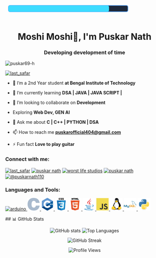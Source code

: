 <svg width="400" height="60" xmlns="http://www.w3.org/2000/svg">
  <rect x="10" y="20" width="380" height="20" rx="5" ry="5" fill="#1e293b" stroke="#60a5fa" stroke-width="2"/>
  <rect x="10" y="20" width="0" height="20" rx="5" ry="5" fill="#3ddcff">
    <animate attributeName="width" values="0;380;0" dur="4s" repeatCount="indefinite"/>
  </rect>
</svg>

<h1 align="center">Moshi Moshi👋, I'm Puskar Nath</h1>
<h3 align="center">Developing development of time</h3>

<p align="left"> <img src="https://komarev.com/ghpvc/?username=puskar69-h&label=Profile%20views&color=0e75b6&style=flat" alt="puskar69-h" /> </p>

<p align="left"> <a href="https://twitter.com/last_safar" target="blank"><img src="https://img.shields.io/twitter/follow/last_safar?logo=twitter&style=for-the-badge" alt="last_safar" /></a> </p>

- 🔭 I’m a 2nd Year student **at Bengal Institute of Technology**

- 🌱 I’m currently learning **DSA | JAVA | JAVA SCRIPT |**

- 👯 I’m looking to collaborate on **Development**

- Exploring **Web Dev, GEN AI**

- 💬 Ask me about **C | C++ | PYTHON | DSA**

- 📫 How to reach me **puskarofficial404@gmail.com**

- ⚡ Fun fact **Love to play guitar**

<h3 align="left">Connect with me:</h3>
<p align="left">
<a href="https://twitter.com/last_safar" target="blank"><img align="center" src="https://raw.githubusercontent.com/rahuldkjain/github-profile-readme-generator/master/src/images/icons/Social/twitter.svg" alt="last_safar" height="30" width="40" /></a>
<a href="https://linkedin.com/in/puskar nath" target="blank"><img align="center" src="https://raw.githubusercontent.com/rahuldkjain/github-profile-readme-generator/master/src/images/icons/Social/linked-in-alt.svg" alt="puskar nath" height="30" width="40" /></a>
<a href="https://www.youtube.com/c/worst life studios" target="blank"><img align="center" src="https://raw.githubusercontent.com/rahuldkjain/github-profile-readme-generator/master/src/images/icons/Social/youtube.svg" alt="worst life studios" height="30" width="40" /></a>
<a href="https://www.hackerrank.com/puskar nath" target="blank"><img align="center" src="https://raw.githubusercontent.com/rahuldkjain/github-profile-readme-generator/master/src/images/icons/Social/hackerrank.svg" alt="puskar nath" height="30" width="40" /></a>
<a href="https://www.hackerearth.com/@puskarnath110" target="blank"><img align="center" src="https://raw.githubusercontent.com/rahuldkjain/github-profile-readme-generator/master/src/images/icons/Social/hackerearth.svg" alt="@puskarnath110" height="30" width="40" /></a>
</p>

<h3 align="left">Languages and Tools:</h3>
<p align="left"> <a href="https://www.arduino.cc/" target="_blank" rel="noreferrer"> <img src="https://cdn.worldvectorlogo.com/logos/arduino-1.svg" alt="arduino" width="40" height="40"/> </a> <a href="https://www.cprogramming.com/" target="_blank" rel="noreferrer"> <img src="https://raw.githubusercontent.com/devicons/devicon/master/icons/c/c-original.svg" alt="c" width="40" height="40"/> </a> <a href="https://www.w3schools.com/cpp/" target="_blank" rel="noreferrer"> <img src="https://raw.githubusercontent.com/devicons/devicon/master/icons/cplusplus/cplusplus-original.svg" alt="cplusplus" width="40" height="40"/> </a> <a href="https://www.w3schools.com/css/" target="_blank" rel="noreferrer"> <img src="https://raw.githubusercontent.com/devicons/devicon/master/icons/css3/css3-original-wordmark.svg" alt="css3" width="40" height="40"/> </a> <a href="https://www.w3.org/html/" target="_blank" rel="noreferrer"> <img src="https://raw.githubusercontent.com/devicons/devicon/master/icons/html5/html5-original-wordmark.svg" alt="html5" width="40" height="40"/> </a> <a href="https://www.java.com" target="_blank" rel="noreferrer"> <img src="https://raw.githubusercontent.com/devicons/devicon/master/icons/java/java-original.svg" alt="java" width="40" height="40"/> </a> <a href="https://developer.mozilla.org/en-US/docs/Web/JavaScript" target="_blank" rel="noreferrer"> <img src="https://raw.githubusercontent.com/devicons/devicon/master/icons/javascript/javascript-original.svg" alt="javascript" width="40" height="40"/> </a> <a href="https://www.linux.org/" target="_blank" rel="noreferrer"> <img src="https://raw.githubusercontent.com/devicons/devicon/master/icons/linux/linux-original.svg" alt="linux" width="40" height="40"/> </a> <a href="https://www.mysql.com/" target="_blank" rel="noreferrer"> <img src="https://raw.githubusercontent.com/devicons/devicon/master/icons/mysql/mysql-original-wordmark.svg" alt="mysql" width="40" height="40"/> </a> <a href="https://www.python.org" target="_blank" rel="noreferrer"> <img src="https://raw.githubusercontent.com/devicons/devicon/master/icons/python/python-original.svg" alt="python" width="40" height="40"/> </a> </p>
## 📊 GitHub Stats

<p align="center">
  <!-- GitHub Stats -->
  <img src="https://github-readme-stats.vercel.app/api?username=Puskar69-H&show_icons=true&theme=radical" alt="GitHub stats" height="165" />
  
  <!-- Most Used Languages -->
  <img src="https://github-readme-stats.vercel.app/api/top-langs/?username=Puskar69-H&layout=compact&theme=radical" alt="Top Languages" height="165" />
</p>

<p align="center">
  <!-- Streak Stats -->
  <img src="https://streak-stats.demolab.com?user=Puskar69-H&theme=radical&border_radius=10" alt="GitHub Streak" />
</p>

<p align="center">
  <!-- Profile Views -->
  
  <img src="https://komarev.com/ghpvc/?username=Puskar69-H&color=blue&style=flat-square" alt="Profile Views" />
</p>
